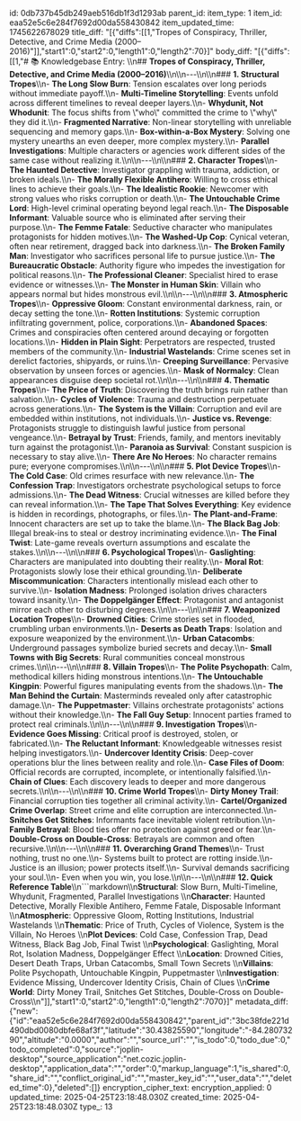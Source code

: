 id: 0db737b45db249aeb516db1f3d1293ab
parent_id: 
item_type: 1
item_id: eaa52e5c6e284f7692d00da558430842
item_updated_time: 1745622678029
title_diff: "[{\"diffs\":[[1,\"Tropes of Conspiracy, Thriller, Detective, and Crime Media (2000–2016)\"]],\"start1\":0,\"start2\":0,\"length1\":0,\"length2\":70}]"
body_diff: "[{\"diffs\":[[1,\"# 📚 Knowledgebase Entry:  \\\n## **Tropes of Conspiracy, Thriller, Detective, and Crime Media (2000–2016)**\\\n\\\n---\\\n\\\n### **1. Structural Tropes**\\\n- **The Long Slow Burn**: Tension escalates over long periods without immediate payoff.\\\n- **Multi-Timeline Storytelling**: Events unfold across different timelines to reveal deeper layers.\\\n- **Whydunit, Not Whodunit**: The focus shifts from \\\"who\\\" committed the crime to \\\"why\\\" they did it.\\\n- **Fragmented Narrative**: Non-linear storytelling with unreliable sequencing and memory gaps.\\\n- **Box-within-a-Box Mystery**: Solving one mystery unearths an even deeper, more complex mystery.\\\n- **Parallel Investigations**: Multiple characters or agencies work different sides of the same case without realizing it.\\\n\\\n---\\\n\\\n### **2. Character Tropes**\\\n- **The Haunted Detective**: Investigator grappling with trauma, addiction, or broken ideals.\\\n- **The Morally Flexible Antihero**: Willing to cross ethical lines to achieve their goals.\\\n- **The Idealistic Rookie**: Newcomer with strong values who risks corruption or death.\\\n- **The Untouchable Crime Lord**: High-level criminal operating beyond legal reach.\\\n- **The Disposable Informant**: Valuable source who is eliminated after serving their purpose.\\\n- **The Femme Fatale**: Seductive character who manipulates protagonists for hidden motives.\\\n- **The Washed-Up Cop**: Cynical veteran, often near retirement, dragged back into darkness.\\\n- **The Broken Family Man**: Investigator who sacrifices personal life to pursue justice.\\\n- **The Bureaucratic Obstacle**: Authority figure who impedes the investigation for political reasons.\\\n- **The Professional Cleaner**: Specialist hired to erase evidence or witnesses.\\\n- **The Monster in Human Skin**: Villain who appears normal but hides monstrous evil.\\\n\\\n---\\\n\\\n### **3. Atmospheric Tropes**\\\n- **Oppressive Gloom**: Constant environmental darkness, rain, or decay setting the tone.\\\n- **Rotten Institutions**: Systemic corruption infiltrating government, police, corporations.\\\n- **Abandoned Spaces**: Crimes and conspiracies often centered around decaying or forgotten locations.\\\n- **Hidden in Plain Sight**: Perpetrators are respected, trusted members of the community.\\\n- **Industrial Wastelands**: Crime scenes set in derelict factories, shipyards, or ruins.\\\n- **Creeping Surveillance**: Pervasive observation by unseen forces or agencies.\\\n- **Mask of Normalcy**: Clean appearances disguise deep societal rot.\\\n\\\n---\\\n\\\n### **4. Thematic Tropes**\\\n- **The Price of Truth**: Discovering the truth brings ruin rather than salvation.\\\n- **Cycles of Violence**: Trauma and destruction perpetuate across generations.\\\n- **The System is the Villain**: Corruption and evil are embedded within institutions, not individuals.\\\n- **Justice vs. Revenge**: Protagonists struggle to distinguish lawful justice from personal vengeance.\\\n- **Betrayal by Trust**: Friends, family, and mentors inevitably turn against the protagonist.\\\n- **Paranoia as Survival**: Constant suspicion is necessary to stay alive.\\\n- **There Are No Heroes**: No character remains pure; everyone compromises.\\\n\\\n---\\\n\\\n### **5. Plot Device Tropes**\\\n- **The Cold Case**: Old crimes resurface with new relevance.\\\n- **The Confession Trap**: Investigators orchestrate psychological setups to force admissions.\\\n- **The Dead Witness**: Crucial witnesses are killed before they can reveal information.\\\n- **The Tape That Solves Everything**: Key evidence is hidden in recordings, photographs, or files.\\\n- **The Plant-and-Frame**: Innocent characters are set up to take the blame.\\\n- **The Black Bag Job**: Illegal break-ins to steal or destroy incriminating evidence.\\\n- **The Final Twist**: Late-game reveals overturn assumptions and escalate the stakes.\\\n\\\n---\\\n\\\n### **6. Psychological Tropes**\\\n- **Gaslighting**: Characters are manipulated into doubting their reality.\\\n- **Moral Rot**: Protagonists slowly lose their ethical grounding.\\\n- **Deliberate Miscommunication**: Characters intentionally mislead each other to survive.\\\n- **Isolation Madness**: Prolonged isolation drives characters toward insanity.\\\n- **The Doppelgänger Effect**: Protagonist and antagonist mirror each other to disturbing degrees.\\\n\\\n---\\\n\\\n### **7. Weaponized Location Tropes**\\\n- **Drowned Cities**: Crime stories set in flooded, crumbling urban environments.\\\n- **Deserts as Death Traps**: Isolation and exposure weaponized by the environment.\\\n- **Urban Catacombs**: Underground passages symbolize buried secrets and decay.\\\n- **Small Towns with Big Secrets**: Rural communities conceal monstrous crimes.\\\n\\\n---\\\n\\\n### **8. Villain Tropes**\\\n- **The Polite Psychopath**: Calm, methodical killers hiding monstrous intentions.\\\n- **The Untouchable Kingpin**: Powerful figures manipulating events from the shadows.\\\n- **The Man Behind the Curtain**: Masterminds revealed only after catastrophic damage.\\\n- **The Puppetmaster**: Villains orchestrate protagonists' actions without their knowledge.\\\n- **The Fall Guy Setup**: Innocent parties framed to protect real criminals.\\\n\\\n---\\\n\\\n### **9. Investigation Tropes**\\\n- **Evidence Goes Missing**: Critical proof is destroyed, stolen, or fabricated.\\\n- **The Reluctant Informant**: Knowledgeable witnesses resist helping investigators.\\\n- **Undercover Identity Crisis**: Deep-cover operations blur the lines between reality and role.\\\n- **Case Files of Doom**: Official records are corrupted, incomplete, or intentionally falsified.\\\n- **Chain of Clues**: Each discovery leads to deeper and more dangerous secrets.\\\n\\\n---\\\n\\\n### **10. Crime World Tropes**\\\n- **Dirty Money Trail**: Financial corruption ties together all criminal activity.\\\n- **Cartel/Organized Crime Overlap**: Street crime and elite corruption are interconnected.\\\n- **Snitches Get Stitches**: Informants face inevitable violent retribution.\\\n- **Family Betrayal**: Blood ties offer no protection against greed or fear.\\\n- **Double-Cross on Double-Cross**: Betrayals are common and often recursive.\\\n\\\n---\\\n\\\n### **11. Overarching Grand Themes**\\\n- Trust nothing, trust no one.\\\n- Systems built to protect are rotting inside.\\\n- Justice is an illusion; power protects itself.\\\n- Survival demands sacrificing your soul.\\\n- Even when you win, you lose.\\\n\\\n---\\\n\\\n### **12. Quick Reference Table**\\\n```markdown\\\n**Structural**: Slow Burn, Multi-Timeline, Whydunit, Fragmented, Parallel Investigations  \\\n**Character**: Haunted Detective, Morally Flexible Antihero, Femme Fatale, Disposable Informant  \\\n**Atmospheric**: Oppressive Gloom, Rotting Institutions, Industrial Wastelands  \\\n**Thematic**: Price of Truth, Cycles of Violence, System is the Villain, No Heroes  \\\n**Plot Devices**: Cold Case, Confession Trap, Dead Witness, Black Bag Job, Final Twist  \\\n**Psychological**: Gaslighting, Moral Rot, Isolation Madness, Doppelgänger Effect  \\\n**Location**: Drowned Cities, Desert Death Traps, Urban Catacombs, Small Town Secrets  \\\n**Villains**: Polite Psychopath, Untouchable Kingpin, Puppetmaster  \\\n**Investigation**: Evidence Missing, Undercover Identity Crisis, Chain of Clues  \\\n**Crime World**: Dirty Money Trail, Snitches Get Stitches, Double-Cross on Double-Cross\\\n\"]],\"start1\":0,\"start2\":0,\"length1\":0,\"length2\":7070}]"
metadata_diff: {"new":{"id":"eaa52e5c6e284f7692d00da558430842","parent_id":"3bc38fde221d490dbd0080dbfe68af3f","latitude":"30.43825590","longitude":"-84.28073290","altitude":"0.0000","author":"","source_url":"","is_todo":0,"todo_due":0,"todo_completed":0,"source":"joplin-desktop","source_application":"net.cozic.joplin-desktop","application_data":"","order":0,"markup_language":1,"is_shared":0,"share_id":"","conflict_original_id":"","master_key_id":"","user_data":"","deleted_time":0},"deleted":[]}
encryption_cipher_text: 
encryption_applied: 0
updated_time: 2025-04-25T23:18:48.030Z
created_time: 2025-04-25T23:18:48.030Z
type_: 13